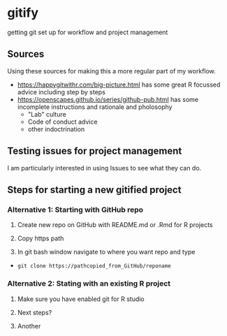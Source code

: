 # gitify
getting git set up for workflow and project management

## Sources 

Using these sources for making this a more regular part of my workflow.

* https://happygitwithr.com/big-picture.html has some great R focussed advice including step by steps
* https://openscapes.github.io/series/github-pub.html has some incomplete instructions and rationale and pholosophy
    * "Lab" culture
    * Code of conduct advice
    * other indoctrination
    
## Testing issues for project management
      
I am particularly interested in using Issues to see what they can do.

## Steps for starting a new gitified project

### Alternative 1:  Starting with GitHub repo

1. Create new repo on GitHub with README.md or .Rmd for R projects

2. Copy https path

3. In git bash window navigate to where you want repo and type 

* `git clone https://pathcopied_from_GitHub/reponame`

### Alternative 2:  Stating with an existing R project

1. Make sure you have enabled git for R studio

2. Next steps?

3. Another

